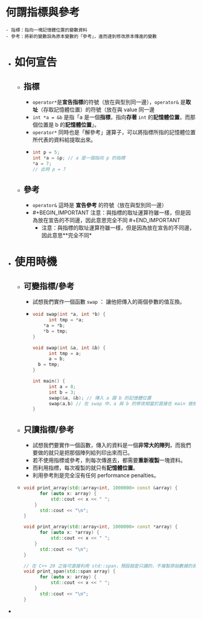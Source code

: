# 何謂指標與參考
	- 指標：指向一塊記憶體位置的變數資料
	- 參考：將新的變數設為原本變數的「參考」，進而達到修改原本傳進的變數
- # 如何宣告
	- ## 指標
		- `operator*`是**宣告指標**的符號（放在與型別同一邊），`operator&` 是**取址**（存取記憶體位置）的符號（放在與 value 同一邊
		- `int *a = &b` 是指「a 是一個**指標**，指向**存著** `int` 的**記憶體位置**，而那個位置是 b 的**記憶體位置**」。
		- `operator*` 同時也是「解參考」運算子，可以將指標所指的記憶體位置所代表的資料給提取出來。
		- ```cpp
		  int p = 5;
		  int *a = &p; // a 是一個指向 p 的指標
		  *a = 7;
		  // 此時 p = 7
		  ```
	- ## 參考
		- `operator&` 這時是 **宣告參考** 的符號（放在與型別同一邊）
		- #+BEGIN_IMPORTANT
		  注意：與指標的取址運算符雖一樣，但是因為放在宣告的不同邊，因此意思完全不同
		  #+END_IMPORTANT
			- 注意：與指標的取址運算符雖一樣，但是因為放在宣告的不同邊，因此意思**完全不同*
- # 使用時機
	- ## 可變指標/參考
		- 試想我們實作一個函數 `swap` ： 讓他把傳入的兩個參數的值互換。
		- ```cpp
		  void swap(int *a, int *b) {
		    	int tmp = *a; 
		      *a = *b;
		      *b = tmp;
		  }
		  
		  void swap(int &a, int &b) {
		    	int tmp = a;
		    	a = b;
		   	b = tmp;
		  }
		  
		  int main() {
		    	int a = 8;
		    	int b = 3;
		    	swap(&a, &b); // 傳入 a 跟 b 的記憶體位置
		    	swap(a,b) // 在 swap 中，a 與 b 的修改相當於直接在 main 做修改，不傳入任何資料
		  }
		  ```
	- ## 只讀指標/參考
		- 試想我們要實作一個函數，傳入的資料是一個**非常大的陣列**，而我們要做的就只是把那個陣列給列印出來而已。
		- 若不使用指標或參考，則每次傳進去，都需要**重新複製**一塊資料。
		- 而利用指標，每次複製的就只有**記憶體位置**。
		- 利用參考則是完全沒有任何 performance penalties。
	- ```cpp
	  void print_array(std::array<int, 1000000> const &array) {
	    	for (auto x: array) {
	        	std::cout << x << " ";
	      }
	    	std::cout << "\n";
	  }
	  
	  void print_array(std::array<int, 1000000> const *array) {
	    	for (auto x: *array) {
	        	std::cout << x << " ";
	      }
	    	std::cout << "\n";
	  }
	  
	  // 在 C++ 20 之後可直接利用 std::span，預設就是只讀的，不複製原始數據的資料型態
	  void print_span(std::span array) {
	    	for (auto x: array) {
	        	std::cout << x << " ";
	      }
	    	std::cout << "\n";
	  }
	  ```
-